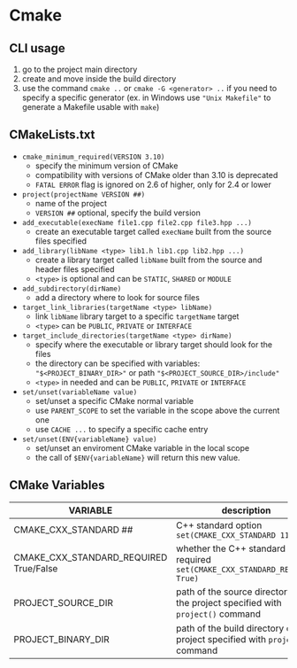 # Cmake
## CLI usage
1. go to the project main directory
2. create and move inside the build directory
3. use the command ``cmake ..`` or ``cmake -G <generator> ..`` if you need to specify a specific generator (ex. in Windows use ``"Unix Makefile"`` to generate a Makefile usable with ``make``)

## CMakeLists.txt
- ``cmake_minimum_required(VERSION 3.10)``
  - specify the minimum version of CMake
  - compatibility with versions of CMake older than 3.10 is deprecated
  - ``FATAL ERROR`` flag is ignored on 2.6 of higher, only for 2.4 or lower
- ``project(projectName VERSION ##)``
  - name of the project
  - ``VERSION ##`` optional, specify the build version
- ``add_executable(execName file1.cpp file2.cpp file3.hpp ...)``
  - create an executable target called ``execName`` built from the source files specified
- ``add_library(libName <type> lib1.h lib1.cpp lib2.hpp ...)``
  - create a library target called ``libName`` built from the source and header files specified
  - ``<type>`` is optional and can be ``STATIC``, ``SHARED`` or ``MODULE``
- ``add_subdirectory(dirName)``
  - add a directory where to look for source files
- ``target_link_libraries(targetName <type> libName)``
  - link ``libName`` library target to a specific ``targetName`` target
  - ``<type>`` can be ``PUBLIC``, ``PRIVATE`` or ``INTERFACE``
- ``target_include_directories(targetName <type> dirName)``
  - specify where the executable or library target should look for the files
  - the directory can be specified with variables: ``"$<PROJECT_BINARY_DIR>"`` or path ``"$<PROJECT_SOURCE_DIR>/include"``
  - ``<type>`` in needed and can be ``PUBLIC``, ``PRIVATE`` or ``INTERFACE``
- ``set/unset(variableName value)``
  - set/unset a specific CMake normal variable
  - use ``PARENT_SCOPE`` to set the variable in the scope above the current one
  - use ``CACHE ...`` to specify a specific cache entry
- ``set/unset(ENV{variableName} value)``
  - set/unset an enviroment CMake variable in the local scope
  - the call of ``$ENV{variableName}`` will return this new value.

## CMake Variables
| VARIABLE | description |
| - | - |
| CMAKE_CXX_STANDARD ## | C++ standard option <br> ``set(CMAKE_CXX_STANDARD 11)`` |
| CMAKE_CXX_STANDARD_REQUIRED True/False | whether the C++ standard is required <br> ``set(CMAKE_CXX_STANDARD_REQUIRED True)`` |
| PROJECT_SOURCE_DIR | path of the source directory of the project specified with ``project()`` command |
| PROJECT_BINARY_DIR | path of the build directory of the project specified with ``project()`` command |
